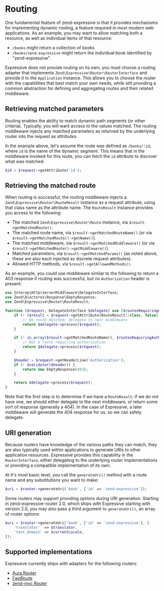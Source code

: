 # Routing

One fundamental feature of zend-expressive is that it provides mechanisms for
implementing dynamic routing, a feature required in most modern web
applications. As an example, you may want to allow matching both a resource, as
well as individual items of that resource:

- `/books` might return a collection of books
- `/books/zend-expressive` might return the individual book identified by
  "zend-expressive".

Expressive does not provide routing on its own; you must choose a routing
adapter that implements `Zend\Expressive\Router\RouterInterface` and provide it
to the `Application` instance. This allows you to choose the router with the
capabilities that best match your own needs, while still providing a common
abstraction for defining and aggregating routes and their related middleware.

## Retrieving matched parameters

Routing enables the ability to match dynamic path segments (or other
criteria). Typically, you will want access to the values matched. The routing
middleware injects any matched parameters as returned by the underlying router
into the request as *attributes*.

In the example above, let's assume the route was defined as `/books/:id`, where
`id` is the name of the dynamic segment. This means that in the middleware
invoked for this route, you can fetch the `id` attribute to discover what was
matched:

```php
$id = $request->getAttribute('id');
```

## Retrieving the matched route

When routing is successful, the routing middleware injects a
`Zend\Expressive\Router\RouteResult` instance as a request attribute, using that
class name as the attribute name. The `RouteResult` instance provides you access
to the following:

- The matched `Zend\Expressive\Router\Route` instance, via `$result->getMatchedRoute()`.
- The matched route name, via `$result->getMatchedRouteName()` (or via
  `$result->getMatchedRoute()->getName()`).
- The matched middleware, via `$result->getMatchedMiddleware()` (or via
  `$result->getMatchedRoute()->getMiddleware()`).
- Matched parameters, via `$result->getMatchedParams()` (as noted above, these
  are also each injected as discrete request attributes).
- Allowed HTTP methods, via `$result->getAllowedMethods()`.

As an example, you could use middleware similar to the following to return a 403
response if routing was successful, but no `Authorization` header is present:

```php
use Interop\Http\ServerMiddleware\DelegateInterface;
use Zend\Diactoros\Response\EmptyResponse;
use Zend\Expressive\Router\RouteResult;

function ($request, DelegateInterface $delegate) use ($routesRequiringAuthorization, $validator) {
    if (! ($result = $request->getAttribute(RouteResult::class, false))) {
        // No route matched; delegate to next middleware
        return $delegate->process($request);
    }

    if (! in_array($result->getMatchedRouteName(), $routesRequiringAuthorization, true)) {
        // Not a route requiring authorization
        return $delegate->process($request);
    }

    $header = $request->getHeaderLine('Authorization');
    if (! $validator($header)) {
        return new EmptyResponse(403);
    }

    return $delegate->process($request);
}
```

Note that the first step is to determine if we have a `RouteResult`; if we do
not have one, we should either delegate to the next middleware, or return some
sort of response (generally a 404). In the case of Expressive, a later
middleware will generate the 404 response for us, so we can safely delegate.

## URI generation

Because routers have knowledge of the various paths they can match, they are
also typically used within applications to generate URIs to other application
resources. Expressive provides this capability in the `RouterInterface`,
either delegating to the underlying router implementations or providing a
compatible implementation of its own.

At it's most basic level, you call the `generateUri()` method with a route name
and any substitutions you want to make:

```php
$uri = $router->generateUri('book', ['id' => 'zend-expressive']);
```

Some routers may support providing _options_ during URI generation. Starting in
zend-expressive-router 2.0, which ships with Expressive starting with version
2.0, you may also pass a third argument to `generateUri()`, an array of router
options:

```php
$uri = $router->generateUri('book', ['id' => 'zend-expressive'], [
    'translator'  => $translator,
    'text_domain' => $currentLocale,
]);
```

## Supported implementations

Expressive currently ships with adapters for the following routers:

- [Aura.Router](aura.md)
- [FastRoute](fast-route.md)
- [zend-mvc Router](zf2.md)
